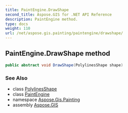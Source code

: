```yaml
---
title: PaintEngine.DrawShape
second_title: Aspose.GIS for .NET API Reference
description: PaintEngine method. 
type: docs
weight: 110
url: /net/aspose.gis.painting/paintengine/drawshape/
---
```

## PaintEngine.DrawShape method

```csharp
public abstract void DrawShape(PolylinesShape shape)
```

### See Also

* class [PolylinesShape](../../polylinesshape/)
* class [PaintEngine](../)
* namespace [Aspose.Gis.Painting](../../paintengine/)
* assembly [Aspose.GIS](../../../)


